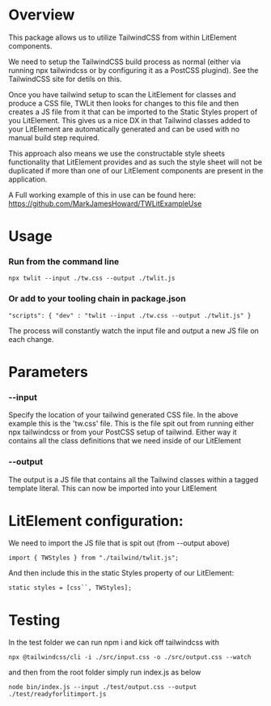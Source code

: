 # Overview

This package allows us to utilize TailwindCSS from within LitElement components.

We need to setup the TailwindCSS build process as normal (either via running npx tailwindcss or by configuring it as a PostCSS plugind). See the TailwindCSS site for detils on this.

Once you have tailwind setup to scan the LitElement for classes and produce a CSS file, TWLit then looks for changes to this file and then creates a JS file from it that can be imported to the Static Styles propert of you LitElement. This gives us a nice DX in that Tailwind classes added to your LitElement are automatically generated and can be used with no manual build step required.

This approach also means we use the constructable style sheets functionality that LitElement provides and as such the style sheet will not be duplicated if more than one of our LitElement components are present in the application.

A Full working example of this in use can be found here:
https://github.com/MarkJamesHoward/TWLitExampleUse

# Usage

### Run from the command line

`npx twlit --input ./tw.css --output ./twlit.js`

### Or add to your tooling chain in package.json

`"scripts": {
"dev" : "twlit --input ./tw.css --output ./twlit.js"
}`

The process will constantly watch the input file and output a new JS file on each change.

# Parameters

### --input

Specify the location of your tailwind generated CSS file. In the above example this is the 'tw.css' file. This is the file spit out from running either npx tailwindcss or from your PostCSS setup of tailwind. Either way it contains all the class definitions that we need inside of our LitElement

### --output

The output is a JS file that contains all the Tailwind classes within a tagged template literal. This can now be imported into your LitElement

# LitElement configuration:

We need to import the JS file that is spit out (from --output above)

`import { TWStyles } from "./tailwind/twlit.js";`

And then include this in the static Styles property of our LitElement:

` static styles = [css``, TWStyles];  `



# Testing

In the test folder we can run npm i and kick off tailwindcss with

`npx @tailwindcss/cli -i ./src/input.css -o ./src/output.css --watch`

and then from the root folder simply run index.js as below

`node bin/index.js --input ./test/output.css --output ./test/readyforlitimport.js`
